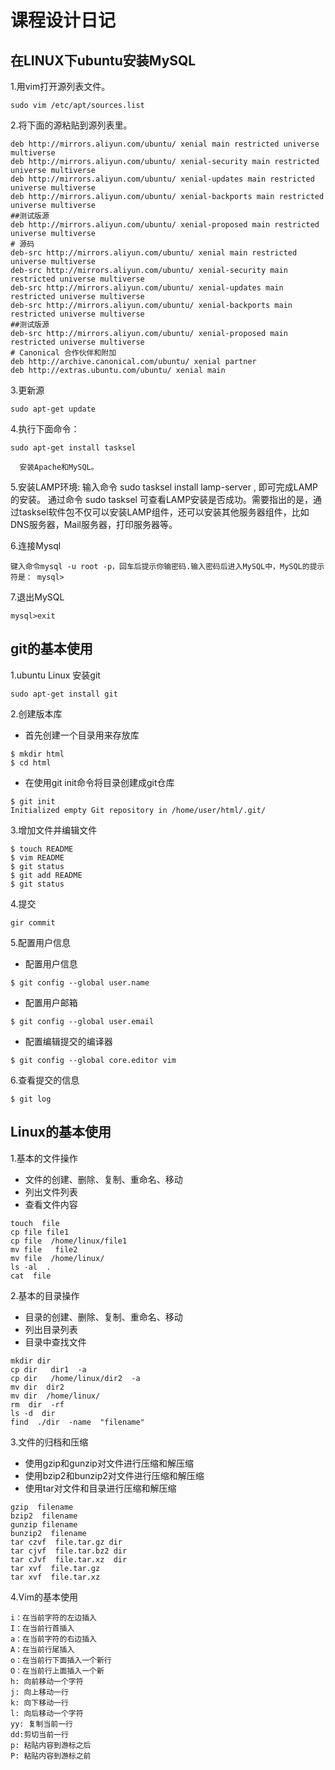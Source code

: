 # 课程设计日记
## 在LINUX下ubuntu安装MySQL

1.用vim打开源列表文件。
```
sudo vim /etc/apt/sources.list
```

2.将下面的源粘贴到源列表里。

```
deb http://mirrors.aliyun.com/ubuntu/ xenial main restricted universe multiverse
deb http://mirrors.aliyun.com/ubuntu/ xenial-security main restricted universe multiverse
deb http://mirrors.aliyun.com/ubuntu/ xenial-updates main restricted universe multiverse
deb http://mirrors.aliyun.com/ubuntu/ xenial-backports main restricted universe multiverse
##测试版源
deb http://mirrors.aliyun.com/ubuntu/ xenial-proposed main restricted universe multiverse
# 源码
deb-src http://mirrors.aliyun.com/ubuntu/ xenial main restricted universe multiverse
deb-src http://mirrors.aliyun.com/ubuntu/ xenial-security main restricted universe multiverse
deb-src http://mirrors.aliyun.com/ubuntu/ xenial-updates main restricted universe multiverse
deb-src http://mirrors.aliyun.com/ubuntu/ xenial-backports main restricted universe multiverse
##测试版源
deb-src http://mirrors.aliyun.com/ubuntu/ xenial-proposed main restricted universe multiverse
# Canonical 合作伙伴和附加
deb http://archive.canonical.com/ubuntu/ xenial partner
deb http://extras.ubuntu.com/ubuntu/ xenial main
```

3.更新源
```
sudo apt-get update
```


4.执行下面命令：
```
sudo apt-get install tasksel
```
      安装Apache和MySQL。

5.安装LAMP环境:
      输入命令 sudo tasksel install lamp-server , 即可完成LAMP的安装。
通过命令 sudo tasksel 可查看LAMP安装是否成功。需要指出的是，通过tasksel软件包不仅可以安装LAMP组件，还可以安装其他服务器组件，比如DNS服务器，Mail服务器，打印服务器等。



6.连接Mysql
```
键入命令mysql -u root -p，回车后提示你输密码.输入密码后进入MySQL中，MySQL的提示符是： mysql>
```


7.退出MySQL
```
mysql>exit
```


## git的基本使用



1.ubuntu Linux 安装git
```
sudo apt-get install git
```


2.创建版本库
* 首先创建一个目录用来存放库
```
$ mkdir html
$ cd html
```
* 在使用git init命令将目录创建成git仓库
```
$ git init
Initialized empty Git repository in /home/user/html/.git/
```

3.增加文件并编辑文件
```
$ touch README
$ vim README
$ git status
$ git add README
$ git status
```


4.提交
```
gir commit
```



5.配置用户信息

* 配置用户信息
```
$ git config --global user.name
```

* 配置用户邮箱
```
$ git config --global user.email
```

* 配置编辑提交的编译器
```
$ git config --global core.editor vim
```

6.查看提交的信息
```
$ git log
```


## Linux的基本使用


1.基本的文件操作

* 文件的创建、删除、复制、重命名、移动
* 列出文件列表
* 查看文件内容

```
touch  file
cp file file1
cp file  /home/linux/file1
mv file   file2
mv file  /home/linux/
ls -al  .
cat  file
```

2.基本的目录操作

* 目录的创建、删除、复制、重命名、移动
* 列出目录列表
* 目录中查找文件


```
mkdir dir
cp dir   dir1  -a
cp dir   /home/linux/dir2  -a
mv dir  dir2
mv dir  /home/linux/
rm  dir  -rf
ls -d  dir
find  ./dir  -name  "filename"
```

3.文件的归档和压缩

* 使用gzip和gunzip对文件进行压缩和解压缩
* 使用bzip2和bunzip2对文件进行压缩和解压缩
* 使用tar对文件和目录进行压缩和解压缩

```
gzip  filename
bzip2  filename
gunzip filename
bunzip2  filename
tar czvf  file.tar.gz dir
tar cjvf  file.tar.bz2 dir
tar cJvf  file.tar.xz  dir
tar xvf  file.tar.gz
tar xvf  file.tar.xz
```
4.Vim的基本使用

```
i：在当前字符的左边插入
I：在当前行首插入
a：在当前字符的右边插入
A：在当前行尾插入
o：在当前行下面插入一个新行
O：在当前行上面插入一个新
h: 向前移动一个字符
j: 向上移动一行
k: 向下移动一行
l: 向后移动一个字符
yy: 复制当前一行
dd:剪切当前一行
p: 粘贴内容到游标之后
P: 粘贴内容到游标之前
```

